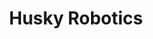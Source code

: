 ---
layout: ../../components/MarkdownProjectLayout.astro
title: Husky Robotics
description: As a part of University of Washington's Husky Robotics team, I wrote code for the mapping system. 
image:
    src: "https://docs.astro.build/assets/rays.webp"
    alt: "The Astro logo on a dark background with rainbow rays."
startDate: '2023-01'
tags: ["java", "solidworks", ""]
---